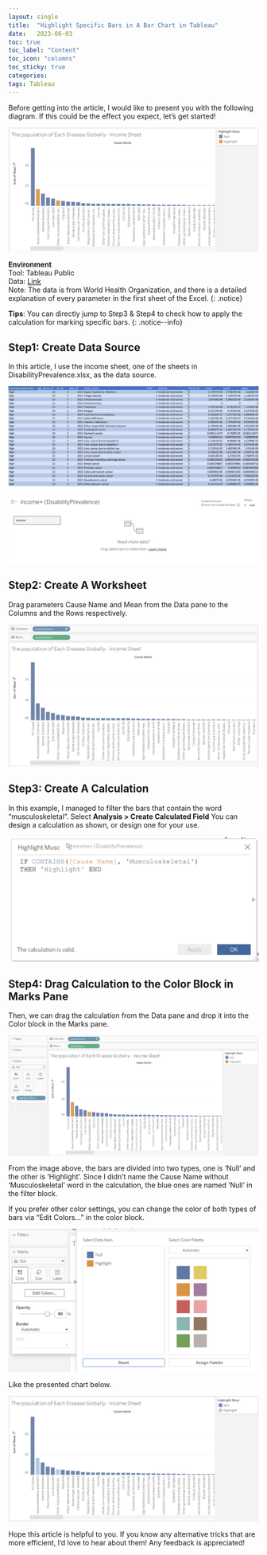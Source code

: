 ```yaml
---
layout: single
title:  "Highlight Specific Bars in A Bar Chart in Tableau"
date:   2023-06-03
toc: true
toc_label: "Content"
toc_icon: "columns"
toc_sticky: true
categories: 
tags: Tableau
---
```


Before getting into the article, I would like to present you with the following diagram. If this could be the effect you expect, let’s get started!

![](/../assets/2023-06-03-Highlight-Specific-Bars-in-A-Bar-Chart-in-Tableau/example-diagram.png) 

**Environment**\
Tool: Tableau Public\
Data: [Link](https://github.com/elainechen7366/who_accessible/blob/master/WHO/Data/DisabilityPrevalence.xlsx)\
Note: The data is from World Health Organization, and there is a detailed explanation of every parameter in the first sheet of the Excel.
{: .notice}

**Tips**: You can directly jump to Step3 & Step4 to check how to apply the calculation for marking specific bars.
{: .notice--info}


## Step1: Create Data Source
In this article, I use the income sheet, one of the sheets in DisabilityPrevalence.xlsx, as the data source.

![](/../assets/2023-06-03-Highlight-Specific-Bars-in-A-Bar-Chart-in-Tableau/income-sheet.png) 

![](/../assets/2023-06-03-Highlight-Specific-Bars-in-A-Bar-Chart-in-Tableau/data-source.png) 

## Step2: Create A Worksheet
Drag parameters Cause Name and Mean from the Data pane to the Columns and the Rows respectively.

![](/../assets/2023-06-03-Highlight-Specific-Bars-in-A-Bar-Chart-in-Tableau/drag-parameters.png) 

## Step3: Create A Calculation
In this example, I managed to filter the bars that contain the word “musculoskeletal”.
Select **Analysis > Create Calculated Field**
You can design a calculation as shown, or design one for your use.

![](/../assets/2023-06-03-Highlight-Specific-Bars-in-A-Bar-Chart-in-Tableau/calculation.png)

## Step4: Drag Calculation to the Color Block in Marks Pane
Then, we can drag the calculation from the Data pane and drop it into the Color block in the Marks pane.

![](/../assets/2023-06-03-Highlight-Specific-Bars-in-A-Bar-Chart-in-Tableau/drag-color.png)

From the image above, the bars are divided into two types, one is ‘Null’ and the other is ‘Highlight’. Since I didn’t name the Cause Name without ‘Musculoskeletal’ word in the calculation, the blue ones are named ‘Null’ in the filter block.

If you prefer other color settings, you can change the color of both types of bars via “Edit Colors…” in the color block.

![](/../assets/2023-06-03-Highlight-Specific-Bars-in-A-Bar-Chart-in-Tableau/edit-color.png)

Like the presented chart below.

![](/../assets/2023-06-03-Highlight-Specific-Bars-in-A-Bar-Chart-in-Tableau/new-color.png)

Hope this article is helpful to you. If you know any alternative tricks that are more efficient, I’d love to hear about them! Any feedback is appreciated!

